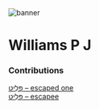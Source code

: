 <html><body><img id="banner" src="/sahd/images/banners/banner.png" alt="banner" /></body></html>

# **Williams P J**


### Contributions
[פָּלִיט – escaped one](../words/escaped_one.md)<br>[פָּלִיט – escapee](../words/escapee.md)<br>